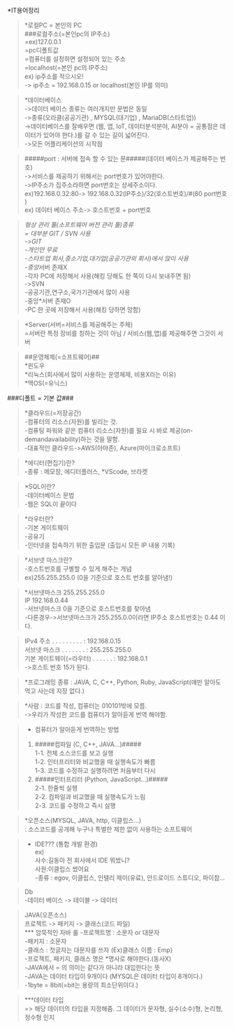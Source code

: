 *IT용어정리

>*로컬PC = 본인의 PC  
 ###로컬주소(=본인pc의 IP주소)  
 =ex)127.0.0.1   
 =pc디폴트값  
 =컴퓨터를 설정하면 설정되어 있는 주소  
 =localhost(=본인 pc의 IP주소)  
 ex) ip주소를 적으시오!  
 -> ip주소 = 192.168.0.15 or localhost(본인 IP를 의미)  

>*데이터베이스  
->데이터 베이스 종류는 여러개지만 문법은 동일  
->종류(오라클(공공기관) , MYSQL(대기업) , MariaDB(스타트업))  
->데이터베이스를 잘배우면 (웹, 앱, IoT, 데이터분석분야, AI분야 = 공통점은 데이터가   있어야 한다.)를 갈 수 있는 길이 넓어진다.  
->모든 어플리케이션의 시작점  

>#####port : 서버에 접속 할 수 있는 문#####(데이터 베이스가 제공해주는 번호)  
->서비스를 제공하기 위해서는 port번호가 있어야한다.  
->IP주소가 집주소라하면 port번호는 상세주소이다.  
 ex)192.168.0.32:80-> 192.168.0.32(IP주소)/32(호스트번호)/#(80 port번호 )  
 ex) 데이터 베이스 주소-> 호스트번호 + port번호  

>*형상 관리 툴(소프트웨어 버전 관리 툴)종류   
= 대부분 GIT / SVN 사용  
->GIT  
-개인만 무료  
-스타트업 회사,중소기업,대기업(공공기관외 회사)에서 많이 사용  
-중앙*서버 존재X   
-각자 PC에 저장해서 사용(해킹 당해도 한 쪽이 다시 보내주면 됨)  
->SVN  
-공공기관,연구소,국가기관에서 많이 사용  
-중앙*서버 존재O  
-PC 한 곳에 저장해서 사용(해킹 당하면 망함)  

>*Server(서버=서비스를 제공해주는 주체)  
=서버란 특정 장비를 칭하는 것이 아님 / 서비스(웹,앱)를 제공해주면 그것이 서버  

>##운영체제(=소프트웨어)##  
*윈도우  
*리눅스(회사에서 많이 사용하는 운영체제, 비용X라는 이유)  
*맥OS(=유닉스)   

###디폴트 = 기본 값###  

>*클라우드(=저장공간)  
-컴퓨터의 리소스(자원)를 빌리는 것.  
-컴퓨팅 파워와 같은 컴퓨터 리소스(자원)를 필요 시 바로 제공(on-demandavailability)하는 것을 말함.  
-대표적인 클라우드->AWS(아마존), Azure(마이크로소프트)    

>*에디터(편집기)란?  
-종류 : 메모장, 에디터플러스, *VScode, 브라켓  
  
>*SQL이란?  
-데이터베이스 문법    
-웹은 SQL이 끝이다   

>*라우터란?   
-기본 게이트웨이  
-공유기  
-인터넷을 접속하기 위한 출입문 (출입시 모든 IP 내용 기록)  
  
>*서브넷 마스크란?  
-호스트번호를 구별할 수 있게 해주는 개념  
ex)255.255.255.0 (0을 기준으로 호스트 번호를 알아냄!)  
  
>*서브넷마스크 255.255.255.0  
  IP              192.168.0.44  
-서브넷마스크 0을 기준으로 호스트번호를 찾아냄  
-다른경우->서브넷마스크가 255.255.0.0이라면 IP주소 호스트번호는 0.44 이다.  

 >IPv4 주소 . . . . . . . . . : 192.168.0.15  
   서브넷 마스크 . . . . . . . : 255.255.255.0  
   기본 게이트웨이(=라우터) . . . . . . : 192.168.0.1  
 ->호스트 번호 15가 된다.

>*프로그래밍 종류 : JAVA, C, C++, Python, Ruby, JavaScript(얘만 알아도 먹고 사는데 지장 없다.)  

>*사람 : 코드를 작성, 컴퓨터는 010101밖에 모름.  
->우리가 작성한 코드를 컴퓨터가 알아듣게 번역 해야함.  

>- 컴퓨터가 알아듣게 번역하는 방법
>1. #####컴파일 (C, C++, JAVA...)#####  
1-1. 전체 소스코드를 보고 실행  
1-2. 인터프리터와 비교했을 때 실행속도가 빠름  
1-3. 코드를 수정하고 실행하려면 처음부터 다시  
>2. #####인터프리터 (Python, JavaScript...)#####   
2-1. 한줄씩 실행  
2-2. 컴파일과 비교했을 때 실행속도가 느림  
2-3. 코드를 수정하고 즉시 실행   

>*오픈소스(MYSQL, JAVA, http, 이클립스...)  
: 소스코드를 공개해 누구나 특별한 제한 없이 사용하는 소프트웨어  

>- IDE??? (통합 개발 환경)  
ex)  
사수:길동아 전 회사에서 IDE 뭐썼니?  
사원:이클립스 썼어요  
-종류 : egov, 이클립스, 인텔리 제이(유료), 안드로이드 스튜디오, 파이참...

>Db  
-데이터 베이스 -> 테이블 -> 데이터  

>JAVA(오픈소스)  
프로젝트 -> 패키지 -> 클래스(코드 파일)  
*** 암묵적인 자바 룰
-프로젝트명 : 소문자 or 대문자  
-패키지 : 소문자  
-클래스 : 첫글자는 대문자를 쓰자 (Ex)클래스 이름 : Emp)  
-프로젝트, 패키지, 클래스 명은 *명사로 해야한다.(동사X)    
-JAVA에서 = 의 의미는 같다가 아니라 대입한다는 뜻  
-JAVA는 데이터 타입이 9개이다 (MYSQL은 데이터 타입이 8개이다.)  
-1byte = 8bit(=bit는 용량의 최소단위이다.)

>***데이터 타입  
=> 해당 데이터의 타입을 지정해줌. 그 데이터가 문자형, 실수(소수)형, 논리형, 정수형 인지  
